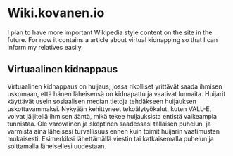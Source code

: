 # Wiki.kovanen.io

I plan to have more important Wikipedia style content on the site in the future. For now it contains a article about virtual kidnapping so that I can inform my relatives easily. 

## Virtuaalinen kidnappaus
Virtuaalinen kidnappaus on huijaus, jossa rikolliset yrittävät saada ihmisen uskomaan, että hänen läheisensä on kidnapattu ja vaativat lunnaita. Huijarit käyttävät usein sosiaalisen median tietoja tehdäkseen huijauksen uskottavammaksi. Nykyään kehittyneet tekoälytyökalut, kuten VALL-E, voivat jäljitellä ihmisen ääntä, mikä tekee huijauksista entistä vaikeampia tunnistaa. Ole varovainen ja skeptinen saadessasi tällaisen puhelun, ja varmista aina läheisesi turvallisuus ennen kuin toimit huijarin vaatimusten mukaisesti. Esimerkiksi lähettämällä viestin tai katkaisemalla puhelun ja soittamalla läheisellesi uudestaan.
